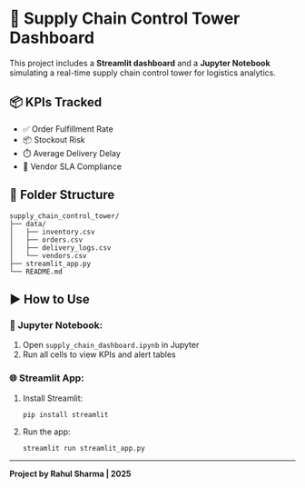 # 🚚 Supply Chain Control Tower Dashboard

This project includes a **Streamlit dashboard** and a **Jupyter Notebook** simulating a real-time supply chain control tower for logistics analytics.

## 📦 KPIs Tracked
- ✅ Order Fulfillment Rate
- 📦 Stockout Risk
- ⏱️ Average Delivery Delay
- 🤝 Vendor SLA Compliance

## 📁 Folder Structure
```
supply_chain_control_tower/
├── data/
│   ├── inventory.csv
│   ├── orders.csv
│   ├── delivery_logs.csv
│   └── vendors.csv
├── streamlit_app.py
└── README.md
```

## ▶️ How to Use

### 🧪 Jupyter Notebook:
1. Open `supply_chain_dashboard.ipynb` in Jupyter
2. Run all cells to view KPIs and alert tables

### 🌐 Streamlit App:
1. Install Streamlit:
   ```
   pip install streamlit
   ```
2. Run the app:
   ```
   streamlit run streamlit_app.py
   ```

---
**Project by Rahul Sharma | 2025**
